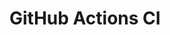# GitHub Actions CI



















































































































































































































































































































































































































































































































































































































































































































































































































































































































































































































































































































































































































































































































































































































































































































































































































































































































































































































































































































































































































































































































































































































































































































































































































































































































































































































































































































































































































































































































































































































































































































































































































































































































































































































































































































































































































































